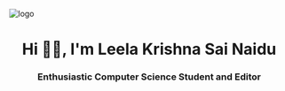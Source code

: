 ![logo](https://github.com/leelakrishnasainaidu/leelakrishnasainaidu/blob/main/Cover%20Picture.png)
<h1 align="center">Hi 👋🏻, I'm Leela Krishna Sai Naidu</h1>
<h3 align="center">Enthusiastic Computer Science Student and Editor</h3>


